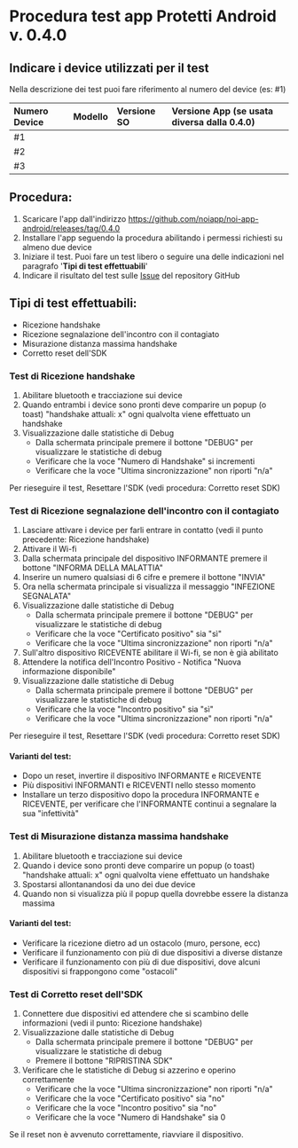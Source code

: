 # Procedura test app Protetti Android v. 0.4.0

## Indicare i device utilizzati per il test  
Nella descrizione dei test puoi fare riferimento al numero del device (es: #1)  

| Numero Device     | Modello       |  Versione SO      | Versione App (se usata diversa dalla 0.4.0)       |  
| :---------------- | :------------ | :---------------- | :----------------------------------------------   |  
| #1                |               |                   |                                                   |  
| #2                |               |                   |                                                   |  
| #3                |               |                   |                                                   |  

## Procedura:
1. Scaricare l'app dall'indirizzo https://github.com/noiapp/noi-app-android/releases/tag/0.4.0  
2. Installare l'app seguendo la procedura abilitando i permessi richiesti su almeno due device  
3. Iniziare il test. Puoi fare un test libero o seguire una delle indicazioni nel paragrafo '**Tipi di test effettuabili**'  
4. Indicare il risultato del test sulle [Issue](https://github.com/noiapp/noi-app-android/issues) del repository GitHub


## Tipi di test effettuabili:
- Ricezione handshake
- Ricezione segnalazione dell'incontro con il contagiato
- Misurazione distanza massima handshake
- Corretto reset dell'SDK

### Test di Ricezione handshake
1. Abilitare bluetooth e tracciazione sui device
2. Quando entrambi i device sono pronti deve comparire un popup (o toast) "handshake attuali: x" ogni qualvolta viene effettuato un handshake
3. Visualizzazione dalle statistiche di Debug
    + Dalla schermata principale premere il bottone "DEBUG" per visualizzare le statistiche di debug
    + Verificare che la voce "Numero di Handshake" si incrementi
    + Verificare che la voce "Ultima sincronizzazione" non riporti "n/a"

Per rieseguire il test, Resettare l'SDK (vedi procedura: Corretto reset SDK)

### Test di Ricezione segnalazione dell'incontro con il contagiato
1. Lasciare attivare i device per farli entrare in contatto (vedi il punto precedente: Ricezione handshake)
2. Attivare il Wi-fi
3. Dalla schermata principale del dispositivo INFORMANTE premere il bottone "INFORMA DELLA MALATTIA"
4. Inserire un numero qualsiasi di 6 cifre e premere il bottone "INVIA"
5. Ora nella schermata principale si visualizza il messaggio "INFEZIONE SEGNALATA"
6. Visualizzazione dalle statistiche di Debug
    + Dalla schermata principale premere il bottone "DEBUG" per visualizzare le statistiche di debug
    + Verificare che la voce "Certificato positivo" sia "sì"
    + Verificare che la voce "Ultima sincronizzazione" non riporti "n/a"
7. Sull'altro dispositivo RICEVENTE abilitare il Wi-fi, se non è già abilitato
8. Attendere la notifica dell'Incontro Positivo - Notifica "Nuova informazione disponibile"
9. Visualizzazione dalle statistiche di Debug
    + Dalla schermata principale premere il bottone "DEBUG" per visualizzare le statistiche di debug
    + Verificare che la voce "Incontro positivo" sia "sì"
    + Verificare che la voce "Ultima sincronizzazione" non riporti "n/a"

Per rieseguire il test, Resettare l'SDK (vedi procedura: Corretto reset SDK)

#### Varianti del test:
- Dopo un reset, invertire il dispositivo INFORMANTE e RICEVENTE
- Più dispositivi INFORMANTI e RICEVENTI nello stesso momento
- Installare un terzo dispositivo dopo la procedura INFORMANTE e RICEVENTE, per verificare che l'INFORMANTE continui a segnalare la sua "infettività"

### Test di Misurazione distanza massima handshake
1. Abilitare bluetooth e tracciazione sui device
2. Quando i device sono pronti deve comparire un popup (o toast) "handshake attuali: x" ogni qualvolta viene effettuato un handshake
3. Spostarsi allontanandosi da uno dei due device
4. Quando non si visualizza più il popup quella dovrebbe essere la distanza massima

#### Varianti del test:
- Verificare la ricezione dietro ad un ostacolo (muro, persone, ecc)
- Verificare il funzionamento con più di due dispositivi a diverse distanze
- Verificare il funzionamento con più di due dispositivi, dove alcuni dispositivi si frappongono come "ostacoli"


### Test di Corretto reset dell'SDK
1. Connettere due dispositivi ed attendere che si scambino delle informazioni (vedi il punto: Ricezione handshake)
2. Visualizzazione dalle statistiche di Debug
    + Dalla schermata principale premere il bottone "DEBUG" per visualizzare le statistiche di debug
    + Premere il bottone "RIPRISTINA SDK"
3. Verificare che le statistiche di Debug si azzerino e operino correttamente
    + Verificare che la voce "Ultima sincronizzazione" non riporti "n/a"
    + Verificare che la voce "Certificato positivo" sia "no"
    + Verificare che la voce "Incontro positivo" sia "no"
    + Verificare che la voce "Numero di Handshake" sia 0

Se il reset non è avvenuto correttamente, riavviare il dispositivo.  




